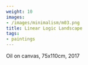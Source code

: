 ```yaml
---
weight: 10
images:
- /images/minimalism/m03.png
title: Linear Logic Landscape
tags:
- paintings
---
```

Oil on canvas, 75x110cm, 2017
